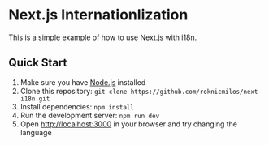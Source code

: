 # Next.js Internationlization

This is a simple example of how to use Next.js with i18n.

## Quick Start

1. Make sure you have [Node.js](https://nodejs.org/) installed
2. Clone this repository: `git clone https://github.com/roknicmilos/next-i18n.git`
3. Install dependencies: `npm install`
4. Run the development server: `npm run dev`
5. Open [http://localhost:3000](http://localhost:3000) in your browser and try changing the language
